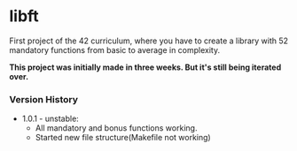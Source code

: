 # libft
First project of the 42 curriculum, where you have to create a library with 52 mandatory functions from basic to average in complexity.

**This project was initially made in three weeks. But it's still being iterated over.**  

### Version History
- 1.0.1 - unstable:  
	- All mandatory and bonus functions working.  
	- Started new file structure(Makefile not working)  
